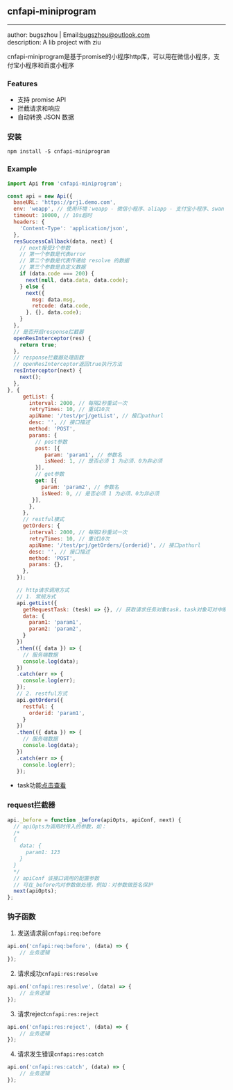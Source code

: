 ## cnfapi-miniprogram
----------------------------
author: bugszhou | Email:bugszhou@outlook.com <br>
description: A lib project with ziu

cnfapi-miniprogram是基于promise的小程序http库，可以用在微信小程序，支付宝小程序和百度小程序

### Features

* 支持 promise API
* 拦截请求和响应
* 自动转换 JSON 数据

### 安装

```shell
npm install -S cnfapi-miniprogram
```

### Example

```javascript
import Api from 'cnfapi-miniprogram';

const api = new Api({
  baseURL: 'https://prj1.demo.com',
  env: 'weapp', // 使用环境：weapp - 微信小程序、aliapp - 支付宝小程序、swan - 百度小程序
  timeout: 10000, // 10s超时
  headers: {
    'Content-Type': 'application/json',
  },
  resSuccessCallback(data, next) {
    // next接受3个参数
    // 第一个参数是代表error
    // 第二个参数是代表传递给 resolve 的数据
    // 第三个参数是自定义数据
    if (data.code === 200) {
      next(null, data.data, data.code);
    } else {
      next({
        msg: data.msg,
        retcode: data.code,
      }, {}, data.code);
    }
  },
  // 是否开启response拦截器
  openResInterceptor(res) {
    return true;
  },
  // response拦截器处理函数
  // openResInterceptor返回true执行方法
  resInterceptor(next) {
    next();
  },
}, {
     getList: {
       interval: 2000, // 每隔2秒重试一次
       retryTimes: 10, // 重试10次
       apiName: '/test/prj/getList', // 接口pathurl
       desc: '', // 接口描述
       method: 'POST',
       params: {
         // post参数
         post: [{
            param: 'param1', // 参数名
            isNeed: 1, // 是否必须 1 为必须、0为非必须
         }],
         // get参数
         get: [{
           param: 'param2', // 参数名
           isNeed: 0, // 是否必须 1 为必须、0为非必须
        }],
       },
     },
     // restful模式
     getOrders: {
       interval: 2000, // 每隔2秒重试一次
       retryTimes: 10, // 重试10次
       apiName: '/test/prj/getOrders/{orderid}', // 接口pathurl
       desc: '', // 接口描述
       method: 'POST',
       params: {},
     },
   });

   // http请求调用方式
   // 1. 常规方式
   api.getList({
     getRequestTask: (tesk) => {}, // 获取请求任务对象task，task对象可对中断请求任务等功能
     data: {
       param1: 'param1',
       param2: 'param2',
     }
   })
   .then(({ data }) => {
     // 服务端数据
     console.log(data);
   })
   .catch(err => {
     console.log(err);
   });
   // 2. restful方式
   api.getOrders({
     restful: {
       orderid: 'param1',
     }
   })
   .then(({ data }) => {
     // 服务端数据
     console.log(data);
   })
   .catch(err => {
     console.log(err);
   });

```

- task功能[点击查看](https://developers.weixin.qq.com/miniprogram/dev/api/network/request/RequestTask.html)

### request拦截器

```javascript
api._before = function _before(apiOpts, apiConf, next) {
  // apiOpts为调用时传入的参数，如：
  /*
  {
    data: {
      param1: 123
    }
  }
  */
  // apiConf 该接口调用的配置参数
  // 可在_before内对参数做处理，例如：对参数做签名保护
  next(apiOpts);
};
```

### 钩子函数

1. 发送请求前`cnfapi:req:before`

```javascript
api.on('cnfapi:req:before', (data) => {
    // 业务逻辑
});
```

2. 请求成功`cnfapi:res:resolve`

```javascript
api.on('cnfapi:res:resolve', (data) => {
    // 业务逻辑
});
```

3. 请求reject`cnfapi:res:reject`

```javascript
api.on('cnfapi:res:reject', (data) => {
    // 业务逻辑
});
```

4. 请求发生错误`cnfapi:res:catch`

```javascript
api.on('cnfapi:res:catch', (data) => {
    // 业务逻辑
});
```

